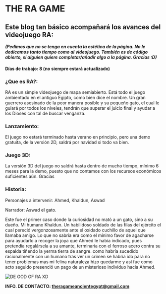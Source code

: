 # THE RA GAME


## Este blog tan básico acompañará los avances del videojuego RA:

***(Pedimos que no se tenga en cuenta la estética de la página. No le dedicamos tanto tiempo como al videojuego. También es de código abierto, si alguien quiere completar/añadir algo a la página. Gracias :D)***

#### Días de trabajo: **8** (no siempre estará actualizado)

### ¿Que es RA?:

RA es un simple videojuego de mapa semiabierto.
Está todo el juego ambientado en el antiguo Egipto, como bien dice el nombre. Un gran guerrero asesinado de la peor manera posible y su pequeño gato, el cual le guiará por todos los niveles, tendrán que superar el juicio final y ayudar a los Dioses con tal de buscar venganza.

### Lanzamiento:

El juego no estará terminado hasta verano en principio, pero una demo gratuita, de la versión 2D, saldrá por navidad si todo va bien.

### Juego 3D:

La versión 3D del juego no saldrá hasta dentro de mucho tiempo, mínimo 6 meses para la demo, puesto que no contamos con los recursos económicos suficientes aún. Gracias

### Historia:

Personajes a intervenir: Ahmed, Khaldun, Aswad

Narrador: Aswad el gato. 

Este fue el primer caso donde la curiosidad no mató a un gato, sino a su dueño. Mi humano Khaldun. Un habilidoso soldado de las filas del ejército el cual pereció vergonzosamente ante el oxidado cuchillo de aquel que llamaba amigo. Lo que no sabría era como el mínimo favor de agacharse para ayudarlo a recoger la joya que Ahmed le había indicado, pues pretendía regalársela a su amante, terminaría con el ferroso acero contra su espalda tiñendo la yerma tierra de sangre. como habría sucedido racionalmente con un humano tras ver un crimen se habría ido para no tener problemas mas mi felina naturaleza hizo quedarme y así fue como acto seguido presenció un pago de un misterioso individuo hacia Ahmed.





![DE GOD OF RA XD](https://estaticos.muyhistoria.es/media/cache/1140x_thumb/uploads/images/test/59354a5a5bafe833c83c9869/dioses3_0.jpg)


**INFO. DE CONTACTO: theragameancientegypt@gmail.com**

